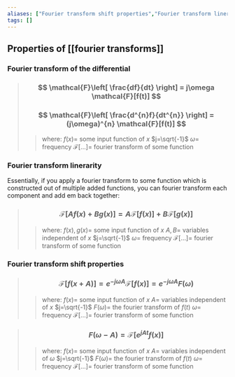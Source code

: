 ```yaml
---
aliases: ["Fourier transform shift properties","Fourier transform linerarity","Fourier transform of the differential","Fourier transform of differential"]
tags: []
---
```


## Properties of [[fourier transforms]]

### Fourier transform of the differential


> ### $$ \mathcal{F}\left[ \frac{df}{dt} \right] = j\omega \mathcal{F}[f(t)] $$ 
> ### $$ \mathcal{F}\left[ \frac{d^{n}f}{dt^{n}} \right] = (j\omega)^{n} \mathcal{F}[f(t)] $$ 
>> where:
>> $f(x)=$ some input function of $x$ 
>> $j=\sqrt{-1}$
>> $\omega=$ frequency
>> $\mathcal{F}[...]=$ fourier transform of some function 

### Fourier transform linerarity

Essentially, if you apply a fourier transform to some function which is constructed out of multiple added functions, you can fourier transform each component and add em back together:

> ### $$ \mathcal{F}[ Af(x) + Bg(x) ] =  A\mathcal{F}[ f(x) ] + B\mathcal{F}[g(x)] $$ 
>> where:
>> $f(x),g(x)=$ some input function of $x$ 
>> $A,B=$ variables independent of $x$
>> $j=\sqrt{-1}$
>> $\omega=$ frequency
>> $\mathcal{F}[...]=$ fourier transform of some function 

### Fourier transform shift properties

> ### $$ \mathcal{F}[  f(x + A ) ] = e^{-j\omega A} \mathcal{F}[f(x)]  = e^{-j\omega A} F(\omega) $$ 
>> where:
>> $f(x) =$ some input function of $x$ 
>> $A =$ variables independent of $x$
>> $j=\sqrt{-1}$
>> $F(\omega)=$ the fourier transform of $f(t)$
>> $\omega=$ frequency
>> $\mathcal{F}[...]=$ fourier transform of some function 

> ### $$   F(\omega-A) = \mathcal{F}[ e^{jAt} f(x ) ] $$ 
>> where:
>> $f(x) =$ some input function of $x$ 
>> $A =$ variables independent of $\omega$
>> $j=\sqrt{-1}$
>> $F(\omega)=$ the fourier transform of $f(t)$
>> $\omega=$ frequency
>> $\mathcal{F}[...]=$ fourier transform of some function 
